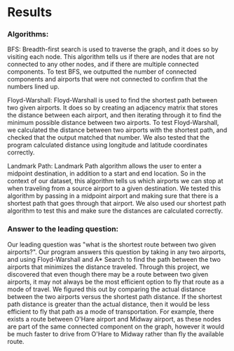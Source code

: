 # Results

### Algorithms:  

BFS: Breadth-first search is used to traverse the graph, and it does so by visiting each node. This algorithm tells us if there are nodes that are not connected to any other nodes, and if there are multiple connected components. To test BFS, we outputted the number of connected components and airports that were not connected to confirm that the numbers lined up.

Floyd-Warshall: Floyd-Warshall is used to find the shortest path between two given airports. It does so by creating an adjacency matrix that stores the distance between each airport, and then iterating through it to find the minimum possible distance between two airports. To test Floyd-Warshall, we calculated the distance between two airports with the shortest path, and checked that the output matched that number. We also tested that the program calculated distance using longitude and latitude coordinates correctly. 

Landmark Path: Landmark Path algorithm allows the user to enter a midpoint destination, in addition to a start and end location. So in the context of our dataset, this algorithm tells us which airports we can stop at when traveling from a source airport to a given destination. We tested this algorithm by passing in a midpoint airport and making sure that there is a shortest path that goes through that airport. We also used our shortest path algorithm to test this and make sure the distances are calculated correctly.


### Answer to the leading question:  
Our leading question was "what is the shortest route between two given airports?". Our program answers this question by taking in any two airports, and using Floyd-Warshall and A* Search to find the path between the two airports that minimizes the distance traveled. Through this project, we discovered that even though there may be a route between two given airports, it may not always be the most efficient option to fly that route as a mode of travel. We figured this out by comparing the actual distance between the two airports versus the shortest path distance. If the shortest path distance is greater than the actual distance, then it would be less efficient to fly that path as a mode of transportation. For example, there exists a route between O'Hare airport and Midway airport, as these nodes are part of the same connected component on the graph, however it would be much faster to drive from O'Hare to Midway rather than fly the available route. 
